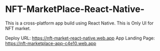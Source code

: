 # NFT-MarketPlace-React-Native-

This is a cross-platform app build using React Native.
This is Only UI for NFT market.

Deploy URL: https://nft-market-react-native.web.app
App Landing Page: https://nft-marketplace-app-c4e10.web.app
